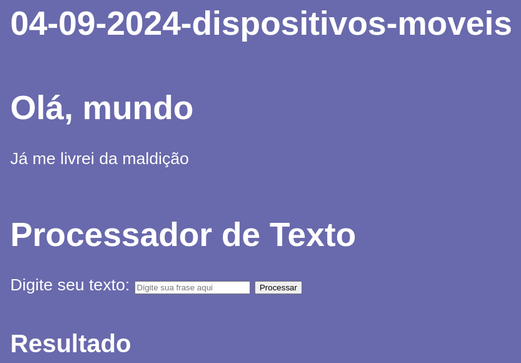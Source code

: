 # 04-09-2024-dispositivos-moveis

<title>HTML5 – Estrutura básica</title> <style> body { background-color: rgb(105, 105, 173); color: white; font: normal 20pt Arial; } </style>
<h1>Olá, mundo</h1>
<p>Já me livrei da maldição</p>

<!-- Adicionando um campo de entrada e um botão para processar o texto -->
<h1>Processador de Texto</h1>
<label for="inputString">Digite seu texto:</label>
<input type="text" id="inputString" placeholder="Digite sua frase aqui">
<button onclick="capitalizarPalavra()">Processar</button>
<h2>Resultado</h2>
<p id="outputString"></p>

<script>
    // Função para capitalizar palavras com mais de dois caracteres
    function capitalizarPalavra() {
        const identificador = document.getElementById("inputString").value;
        const palavras = identificador.split(" "); // Divide o texto em palavras

        const resultado = palavras.map(palavra => {
            if (palavra.length > 2) {
                return palavra.charAt(0).toUpperCase() + palavra.slice(1).toLowerCase();
            } else {
                return palavra;
            }
        });

        document.getElementById("outputString").textContent = resultado.join(" ");
    }

    // Exibir alerta na página 
    window.alert('Minha primeira mensagem');
    // Botão de sim ou não
    window.confirm('Está gostando de JS?');
    // Pergunta 
    window.prompt('Qual é o seu nome?');
</script>
